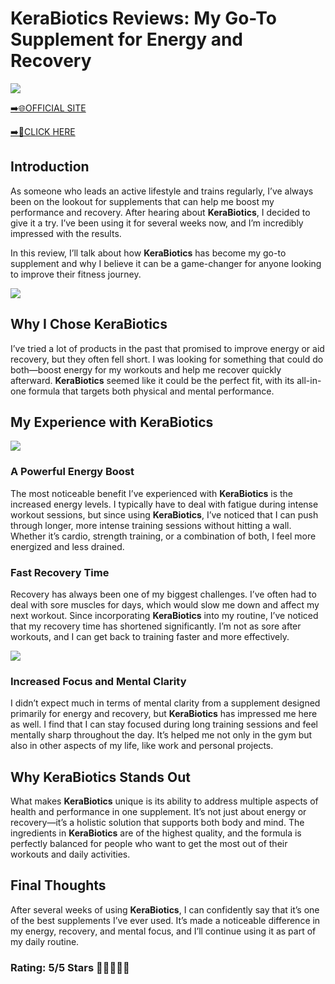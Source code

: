 # **KeraBiotics Reviews**: My Go-To Supplement for Energy and Recovery

[![](https://static.vecteezy.com/system/resources/thumbnails/019/896/014/small/buy-now-gradient-button-with-cart-symbol-buy-now-illustration-png.png)](https://edetoop.top/lander/sugarpreland-1/kerabiotics.html) 

[➡️🌐OFFICIAL SITE](https://edetoop.top/lander/sugarpreland-1/kerabiotics.html) 

[➡️🔗CLICK HERE](https://edetoop.top/lander/sugarpreland-1/kerabiotics.html) 


## Introduction

As someone who leads an active lifestyle and trains regularly, I’ve always been on the lookout for supplements that can help me boost my performance and recovery. After hearing about **KeraBiotics**, I decided to give it a try. I’ve been using it for several weeks now, and I’m incredibly impressed with the results.

In this review, I’ll talk about how **KeraBiotics** has become my go-to supplement and why I believe it can be a game-changer for anyone looking to improve their fitness journey.

[![](https://wallpapers.com/images/hd/red-order-now-button-udg4jcj4arvn8b0n-2.png)](https://edetoop.top/lander/sugarpreland-1/kerabiotics.html)  

## Why I Chose **KeraBiotics**

I’ve tried a lot of products in the past that promised to improve energy or aid recovery, but they often fell short. I was looking for something that could do both—boost energy for my workouts and help me recover quickly afterward. **KeraBiotics** seemed like it could be the perfect fit, with its all-in-one formula that targets both physical and mental performance.

## My Experience with **KeraBiotics**

[![](https://static.vecteezy.com/system/resources/thumbnails/019/896/014/small/buy-now-gradient-button-with-cart-symbol-buy-now-illustration-png.png)](https://edetoop.top/lander/sugarpreland-1/kerabiotics.html)

### A Powerful Energy Boost

The most noticeable benefit I’ve experienced with **KeraBiotics** is the increased energy levels. I typically have to deal with fatigue during intense workout sessions, but since using **KeraBiotics**, I’ve noticed that I can push through longer, more intense training sessions without hitting a wall. Whether it’s cardio, strength training, or a combination of both, I feel more energized and less drained.

### Fast Recovery Time

Recovery has always been one of my biggest challenges. I’ve often had to deal with sore muscles for days, which would slow me down and affect my next workout. Since incorporating **KeraBiotics** into my routine, I’ve noticed that my recovery time has shortened significantly. I’m not as sore after workouts, and I can get back to training faster and more effectively.

[![](https://wallpapers.com/images/hd/red-order-now-button-udg4jcj4arvn8b0n-2.png)](https://edetoop.top/lander/sugarpreland-1/kerabiotics.html)  

### Increased Focus and Mental Clarity

I didn’t expect much in terms of mental clarity from a supplement designed primarily for energy and recovery, but **KeraBiotics** has impressed me here as well. I find that I can stay focused during long training sessions and feel mentally sharp throughout the day. It’s helped me not only in the gym but also in other aspects of my life, like work and personal projects.

## Why **KeraBiotics** Stands Out

What makes **KeraBiotics** unique is its ability to address multiple aspects of health and performance in one supplement. It’s not just about energy or recovery—it’s a holistic solution that supports both body and mind. The ingredients in **KeraBiotics** are of the highest quality, and the formula is perfectly balanced for people who want to get the most out of their workouts and daily activities.

## Final Thoughts

After several weeks of using **KeraBiotics**, I can confidently say that it’s one of the best supplements I’ve ever used. It’s made a noticeable difference in my energy, recovery, and mental focus, and I’ll continue using it as part of my daily routine.

### Rating: 5/5 Stars 🌟🌟🌟🌟🌟
